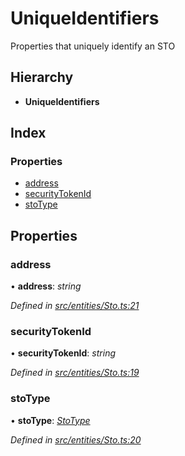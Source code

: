 # UniqueIdentifiers

Properties that uniquely identify an STO

## Hierarchy

* **UniqueIdentifiers**

## Index

### Properties

* [address](../interfaces/_entities_sto_.uniqueidentifiers.md#address)
* [securityTokenId](../interfaces/_entities_sto_.uniqueidentifiers.md#securitytokenid)
* [stoType](../interfaces/_entities_sto_.uniqueidentifiers.md#stotype)

## Properties

### address

• **address**: _string_

_Defined in_ [_src/entities/Sto.ts:21_](https://github.com/PolymathNetwork/polymath-sdk/blob/e8bbc1e/src/entities/Sto.ts#L21)

### securityTokenId

• **securityTokenId**: _string_

_Defined in_ [_src/entities/Sto.ts:19_](https://github.com/PolymathNetwork/polymath-sdk/blob/e8bbc1e/src/entities/Sto.ts#L19)

### stoType

• **stoType**: [_StoType_](../enums/_types_index_.stotype.md)

_Defined in_ [_src/entities/Sto.ts:20_](https://github.com/PolymathNetwork/polymath-sdk/blob/e8bbc1e/src/entities/Sto.ts#L20)

